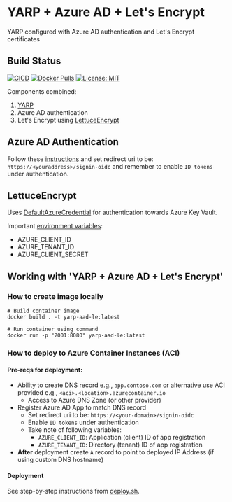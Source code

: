 # YARP + Azure AD + Let's Encrypt

YARP configured with Azure AD authentication and Let's Encrypt certificates

## Build Status

[![CICD](https://github.com/JanneMattila/yarp-aad-le/actions/workflows/CICD.yml/badge.svg)](https://github.com/JanneMattila/yarp-aad-le/actions/workflows/CICD.yml)
[![Docker Pulls](https://img.shields.io/docker/pulls/jannemattila/yarp-aad-le?style=plastic)](https://hub.docker.com/r/jannemattila/yarp-aad-le)
[![License: MIT](https://img.shields.io/badge/License-MIT-yellow.svg)](https://opensource.org/licenses/MIT)

Components combined:

1. [YARP](https://github.com/microsoft/reverse-proxy)
2. Azure AD authentication
3. Let's Encrypt using [LettuceEncrypt](https://github.com/natemcmaster/LettuceEncrypt/)

## Azure AD Authentication

Follow these [instructions](https://docs.microsoft.com/en-us/azure/active-directory/develop/quickstart-register-app)
and set redirect uri to be: `https://<youraddress>/signin-oidc` and remember to enable `ID tokens` under authentication.

## LettuceEncrypt

Uses [DefaultAzureCredential](https://docs.microsoft.com/en-us/dotnet/api/overview/azure/identity-readme)
for authentication towards Azure Key Vault.

Important [environment variables](https://docs.microsoft.com/en-us/dotnet/api/overview/azure/identity-readme#environment-variables):

- AZURE_CLIENT_ID
- AZURE_TENANT_ID
- AZURE_CLIENT_SECRET

## Working with 'YARP + Azure AD + Let's Encrypt'

### How to create image locally

```batch
# Build container image
docker build . -t yarp-aad-le:latest

# Run container using command
docker run -p "2001:8080" yarp-aad-le:latest
``` 

### How to deploy to Azure Container Instances (ACI)

#### Pre-reqs for deployment:

- Ability to create DNS record e.g., `app.contoso.com` or alternative use ACI provided e.g., `<aci>.<location>.azurecontainer.io`
  - Access to Azure DNS Zone (or other provider)
- Register Azure AD App to match DNS record
  - Set redirect uri to be: `https://<your-domain>/signin-oidc`
  - Enable `ID tokens` under authentication
  - Take note of following variables:
    - `AZURE_CLIENT_ID`: Application (client) ID of app registration
    - `AZURE_TENANT_ID`: Directory (tenant) ID of app registration
- **After** deployment create `A` record to point to deployed IP Address (if using custom DNS hostname)

#### Deployment

See step-by-step instructions from [deploy.sh](./deploy.sh).
